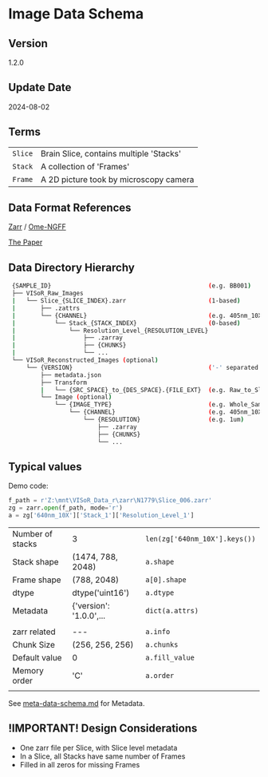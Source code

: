 # Image Data Schema

## Version
1.2.0

## Update Date
2024-08-02

## Terms
|||
|---|---|
| `Slice` | Brain Slice, contains multiple 'Stacks' |
| `Stack` | A collection of 'Frames' |
| `Frame` | A 2D picture took by microscopy camera | 

## Data Format References
[Zarr](https://zarr.readthedocs.io/en/stable/spec/v2.html) / [Ome-NGFF](https://ngff.openmicroscopy.org/latest/)

[The Paper](https://www.nature.com/articles/s41592-021-01326-w)

## Data Directory Hierarchy
```bash
 {SAMPLE_ID}                                            (e.g. BB001)
 ├── VISoR_Raw_Images
 |   └── Slice_{SLICE_INDEX}.zarr                       (1-based)
 |       ├── .zattrs
 |       └── {CHANNEL}                                  (e.g. 405nm_10X)
 |           └── Stack_{STACK_INDEX}                    (0-based)
 |               └── Resolution_Level_{RESOLUTION_LEVEL}
 |                   ├── .zarray
 |                   ├── {CHUNKS}
 |                   └── ...
 └── VISoR_Reconstructed_Images (optional)
     └── {VERSION}                                      ('-' separated identifiers, e.g. xxx-20240801)
         ├── metadata.json
         ├── Transform
         |   └── {SRC_SPACE}_to_{DES_SPACE}.{FILE_EXT}  (e.g. Raw_to_Slice_{SLICE_INDEX}.zarr | Slice_to_Whole_Sample.pth | ...)
         └── Image (optional)
             └── {IMAGE_TYPE}                           (e.g. Whole_Sample | Slice_{SLICE_INDEX} | ...)
                 └── {CHANNEL}                          (e.g. 405nm_10X)
                     └── {RESOLUTION}                   (e.g. 1um)
                         ├── .zarray
                         ├── {CHUNKS}
                         └── ...
```

## Typical values

Demo code:
```python
f_path = r'Z:\mnt\VISoR_Data_r\zarr\N1779\Slice_006.zarr'
zg = zarr.open(f_path, mode='r')
a = zg['640nm_10X']['Stack_1']['Resolution_Level_1']
```

||||
|---|---|---|
| Number of stacks | 3 | `len(zg['640nm_10X'].keys())` |
| Stack shape | (1474, 788, 2048) | `a.shape`       |
| Frame shape | (788, 2048)       | `a[0].shape`    |
| dtype       | dtype('uint16')   | `a.dtype`       |
| Metadata    | {'version': '1.0.0',... | `dict(a.attrs)` |
||||
| zarr related  |---| `a.info` |
| Chunk Size    | (256, 256, 256) | `a.chunks`     |
| Default value | 0               | `a.fill_value` |
| Memory order  | 'C'             | `a.order` |
||||

See [meta-data-schema.md](meta-data-schema.md) for Metadata.

## **!IMPORTANT!** Design Considerations 
- One zarr file per Slice, with Slice level metadata
- In a Slice, all Stacks have same number of Frames
- Filled in all zeros for missing Frames
